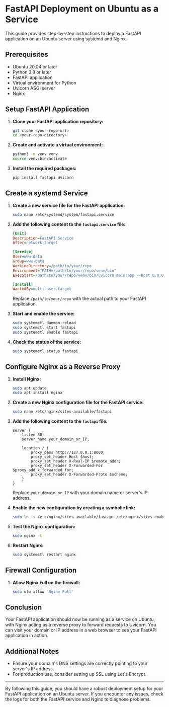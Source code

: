 # FastAPI Deployment on Ubuntu as a Service

This guide provides step-by-step instructions to deploy a FastAPI application on an Ubuntu server using systemd and Nginx.

## Prerequisites

- Ubuntu 20.04 or later
- Python 3.8 or later
- FastAPI application
- Virtual environment for Python
- Uvicorn ASGI server
- Nginx

## Setup FastAPI Application

1. **Clone your FastAPI application repository:**
    ```sh
    git clone <your-repo-url>
    cd <your-repo-directory>
    ```

2. **Create and activate a virtual environment:**
    ```sh
    python3 -m venv venv
    source venv/bin/activate
    ```

3. **Install the required packages:**
    ```sh
    pip install fastapi uvicorn
    ```

## Create a systemd Service

1. **Create a new service file for the FastAPI application:**
    ```sh
    sudo nano /etc/systemd/system/fastapi.service
    ```

2. **Add the following content to the `fastapi.service` file:**
    ```ini
    [Unit]
    Description=FastAPI Service
    After=network.target

    [Service]
    User=www-data
    Group=www-data
    WorkingDirectory=/path/to/your/repo
    Environment="PATH=/path/to/your/repo/venv/bin"
    ExecStart=/path/to/your/repo/venv/bin/uvicorn main:app --host 0.0.0.0 --port 8000

    [Install]
    WantedBy=multi-user.target
    ```

    Replace `/path/to/your/repo` with the actual path to your FastAPI application.

3. **Start and enable the service:**
    ```sh
    sudo systemctl daemon-reload
    sudo systemctl start fastapi
    sudo systemctl enable fastapi
    ```

4. **Check the status of the service:**
    ```sh
    sudo systemctl status fastapi
    ```

## Configure Nginx as a Reverse Proxy

1. **Install Nginx:**
    ```sh
    sudo apt update
    sudo apt install nginx
    ```

2. **Create a new Nginx configuration file for the FastAPI service:**
    ```sh
    sudo nano /etc/nginx/sites-available/fastapi
    ```

3. **Add the following content to the `fastapi` file:**
    ```nginx
    server {
        listen 80;
        server_name your_domain_or_IP;

        location / {
            proxy_pass http://127.0.0.1:8000;
            proxy_set_header Host $host;
            proxy_set_header X-Real-IP $remote_addr;
            proxy_set_header X-Forwarded-For $proxy_add_x_forwarded_for;
            proxy_set_header X-Forwarded-Proto $scheme;
        }
    }
    ```

    Replace `your_domain_or_IP` with your domain name or server's IP address.

4. **Enable the new configuration by creating a symbolic link:**
    ```sh
    sudo ln -s /etc/nginx/sites-available/fastapi /etc/nginx/sites-enabled
    ```

5. **Test the Nginx configuration:**
    ```sh
    sudo nginx -t
    ```

6. **Restart Nginx:**
    ```sh
    sudo systemctl restart nginx
    ```

## Firewall Configuration

1. **Allow Nginx Full on the firewall:**
    ```sh
    sudo ufw allow 'Nginx Full'
    ```

## Conclusion

Your FastAPI application should now be running as a service on Ubuntu, with Nginx acting as a reverse proxy to forward requests to Uvicorn. You can visit your domain or IP address in a web browser to see your FastAPI application in action.

## Additional Notes

- Ensure your domain's DNS settings are correctly pointing to your server's IP address.
- For production use, consider setting up SSL using Let's Encrypt.

---

By following this guide, you should have a robust deployment setup for your FastAPI application on an Ubuntu server. If you encounter any issues, check the logs for both the FastAPI service and Nginx to diagnose problems.
